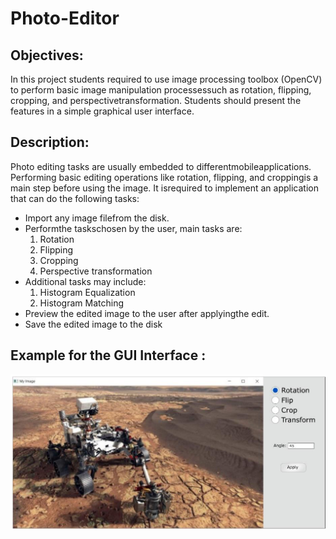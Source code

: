 # Photo-Editor
## Objectives:
In this project students required to use image processing toolbox (OpenCV) to perform basic image manipulation processessuch as rotation, flipping, cropping, and perspectivetransformation. Students should present the features in a simple graphical user interface.

## Description:
Photo editing tasks are usually embedded to differentmobileapplications. Performing basic editing operations like rotation, flipping, and croppingis a main step before using the image. It isrequired to implement an application that can do the following tasks: 
* Import any image filefrom the disk. 
* Performthe taskschosen by the user, main tasks are:
    1. Rotation
    2. Flipping 
    3. Cropping
    4. Perspective transformation
* Additional tasks may include: 
    1. Histogram Equalization
    2. Histogram Matching 
* Preview the edited image to the user after applyingthe edit. 
* Save the edited image to the disk

## Example for the GUI Interface : 
 ![Test.png](./Test.png)